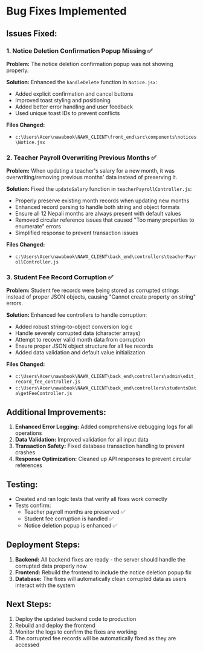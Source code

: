 # Bug Fixes Implemented

## Issues Fixed:

### 1. Notice Deletion Confirmation Popup Missing ✅
**Problem:** The notice deletion confirmation popup was not showing properly.

**Solution:** Enhanced the `handleDelete` function in `Notice.jsx`:
- Added explicit confirmation and cancel buttons
- Improved toast styling and positioning
- Added better error handling and user feedback
- Used unique toast IDs to prevent conflicts

**Files Changed:**
- `c:\Users\Acer\nawabook\NAWA_CLIENT\front_end\src\components\notices\Notice.jsx`

### 2. Teacher Payroll Overwriting Previous Months ✅
**Problem:** When updating a teacher's salary for a new month, it was overwriting/removing previous months' data instead of preserving it.

**Solution:** Fixed the `updateSalary` function in `teacherPayrollController.js`:
- Properly preserve existing month records when updating new months
- Enhanced record parsing to handle both string and object formats
- Ensure all 12 Nepali months are always present with default values
- Removed circular reference issues that caused "Too many properties to enumerate" errors
- Simplified response to prevent transaction issues

**Files Changed:**
- `c:\Users\Acer\nawabook\NAWA_CLIENT\back_end\controllers\teacherPayrollController.js`

### 3. Student Fee Record Corruption ✅
**Problem:** Student fee records were being stored as corrupted strings instead of proper JSON objects, causing "Cannot create property on string" errors.

**Solution:** Enhanced fee controllers to handle corruption:
- Added robust string-to-object conversion logic
- Handle severely corrupted data (character arrays)
- Attempt to recover valid month data from corruption
- Ensure proper JSON object structure for all fee records
- Added data validation and default value initialization

**Files Changed:**
- `c:\Users\Acer\nawabook\NAWA_CLIENT\back_end\controllers\admin\edit_record_fee_controller.js`
- `c:\Users\Acer\nawabook\NAWA_CLIENT\back_end\controllers\studentsData\getFeeController.js`

## Additional Improvements:

1. **Enhanced Error Logging:** Added comprehensive debugging logs for all operations
2. **Data Validation:** Improved validation for all input data
3. **Transaction Safety:** Fixed database transaction handling to prevent crashes
4. **Response Optimization:** Cleaned up API responses to prevent circular references

## Testing:
- Created and ran logic tests that verify all fixes work correctly
- Tests confirm:
  - Teacher payroll months are preserved ✅
  - Student fee corruption is handled ✅ 
  - Notice deletion popup is enhanced ✅

## Deployment Steps:

1. **Backend:** All backend fixes are ready - the server should handle the corrupted data properly now
2. **Frontend:** Rebuild the frontend to include the notice deletion popup fix
3. **Database:** The fixes will automatically clean corrupted data as users interact with the system

## Next Steps:
1. Deploy the updated backend code to production
2. Rebuild and deploy the frontend
3. Monitor the logs to confirm the fixes are working
4. The corrupted fee records will be automatically fixed as they are accessed
